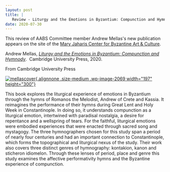 ```yaml
---
layout: post
title: |
   Review - Liturgy and the Emotions in Byzantium: Compunction and Hymnody
date: 2020-07-30
---
```


This review of AABS Committee member Andrew Mellas's new publication
appears on the site of the [Mary Jaharis Center for Byzantine Art &
Culture](https://maryjahariscenter.org/).

Andrew Mellas,
*[Liturgy and the Emotions in Byzantium: Compunction and
Hymnody](https://www.cambridge.org/us/academic/subjects/religion/church-history/liturgy-and-emotions-byzantium-compunction-and-hymnody?format=HB&isbn=9781108487597)*. 
Cambridge University Press, 2020.

From Cambridge University
Press

[![mellascover](http://www.aabs.org.au//wp-content/uploads/wp-content/uploads/2020/05/mellascover-197x300.png){.alignnone
.size-medium .wp-image-2069 width="197"
height="300"}](http://www.aabs.org.au//wp-content/uploads/wp-content/uploads/2020/05/mellascover.png)

This
book explores the liturgical experience of emotions in Byzantium through
the hymns of Romanos the Melodist, Andrew of Crete and Kassia. It
reimagines the performance of their hymns during Great Lent and Holy
Week in Constantinople. In doing so, it understands compunction as a
liturgical emotion, intertwined with paradisal nostalgia, a desire for
repentance and a wellspring of tears. For the faithful, liturgical
emotions were embodied experiences that were enacted through sacred song
and mystagogy. The three hymnographers chosen for this study span a
period of nearly four centuries and had an important connection to
Constantinople, which forms the topographical and liturgical nexus of
the study. Their work also covers three distinct genres of hymnography:
kontakion, kanon and sticheron idiomelon. Through these lenses of
period, place and genre this study examines the affective performativity
hymns and the Byzantine experience of compunction.
